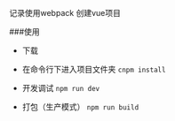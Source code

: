 
记录使用webpack 创建vue项目

###使用
* 下载

* 在命令行下进入项目文件夹
`cnpm install`
* 开发调试
`npm run dev`
* 打包（生产模式）
`npm run build`
